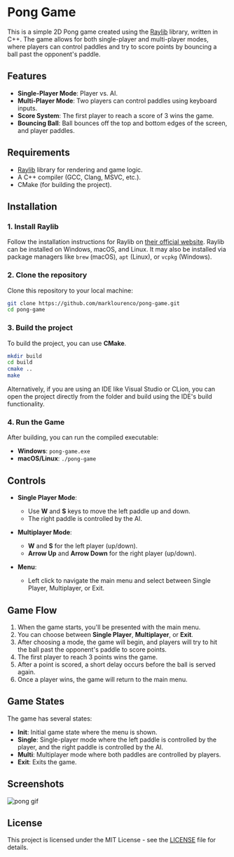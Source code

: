 # Pong Game

This is a simple 2D Pong game created using the [Raylib](https://www.raylib.com/) library, written in C++. The game allows for both single-player and multi-player modes, where players can control paddles and try to score points by bouncing a ball past the opponent's paddle.

## Features

- **Single-Player Mode**: Player vs. AI.
- **Multi-Player Mode**: Two players can control paddles using keyboard inputs.
- **Score System**: The first player to reach a score of 3 wins the game.
- **Bouncing Ball**: Ball bounces off the top and bottom edges of the screen, and player paddles.

## Requirements

- [Raylib](https://www.raylib.com/) library for rendering and game logic.
- A C++ compiler (GCC, Clang, MSVC, etc.).
- CMake (for building the project).

## Installation

### 1. Install Raylib

Follow the installation instructions for Raylib on [their official website](https://www.raylib.com/). Raylib can be installed on Windows, macOS, and Linux. It may also be installed via package managers like `brew` (macOS), `apt` (Linux), or `vcpkg` (Windows).

### 2. Clone the repository

Clone this repository to your local machine:

```bash
git clone https://github.com/marklourenco/pong-game.git
cd pong-game
```

### 3. Build the project

To build the project, you can use **CMake**.

```bash
mkdir build
cd build
cmake ..
make
```

Alternatively, if you are using an IDE like Visual Studio or CLion, you can open the project directly from the folder and build using the IDE's build functionality.

### 4. Run the Game

After building, you can run the compiled executable:

- **Windows**: `pong-game.exe`
- **macOS/Linux**: `./pong-game`

## Controls

- **Single Player Mode**: 
  - Use **W** and **S** keys to move the left paddle up and down.
  - The right paddle is controlled by the AI.

- **Multiplayer Mode**: 
  - **W** and **S** for the left player (up/down).
  - **Arrow Up** and **Arrow Down** for the right player (up/down).

- **Menu**: 
  - Left click to navigate the main menu and select between Single Player, Multiplayer, or Exit.

## Game Flow

1. When the game starts, you'll be presented with the main menu.
2. You can choose between **Single Player**, **Multiplayer**, or **Exit**.
3. After choosing a mode, the game will begin, and players will try to hit the ball past the opponent's paddle to score points.
4. The first player to reach 3 points wins the game.
5. After a point is scored, a short delay occurs before the ball is served again.
6. Once a player wins, the game will return to the main menu.

## Game States

The game has several states:

- **Init**: Initial game state where the menu is shown.
- **Single**: Single-player mode where the left paddle is controlled by the player, and the right paddle is controlled by the AI.
- **Multi**: Multiplayer mode where both paddles are controlled by players.
- **Exit**: Exits the game.

## Screenshots

![pong gif](https://github.com/user-attachments/assets/e386047c-d5f6-40b2-a5bf-7cdaf0d12ab8)

## License

This project is licensed under the MIT License - see the [LICENSE](LICENSE) file for details.
